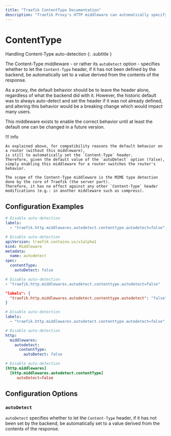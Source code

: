 ```yaml
---
title: "Traefik ContentType Documentation"
description: "Traefik Proxy's HTTP middleware can automatically specify the content-type header if it has not been defined by the backend. Read the technical documentation."
---
```


# ContentType

Handling Content-Type auto-detection
{: .subtitle }

The Content-Type middleware - or rather its `autoDetect` option -
specifies whether to let the `Content-Type` header,
if it has not been defined by the backend,
be automatically set to a value derived from the contents of the response.

As a proxy, the default behavior should be to leave the header alone,
regardless of what the backend did with it.
However, the historic default was to always auto-detect and set the header if it was not already defined,
and altering this behavior would be a breaking change which would impact many users.

This middleware exists to enable the correct behavior until at least the default one can be changed in a future version.

!!! info

    As explained above, for compatibility reasons the default behavior on a router (without this middleware),
    is still to automatically set the `Content-Type` header.
    Therefore, given the default value of the `autoDetect` option (false),
    simply enabling this middleware for a router switches the router's behavior.

    The scope of the Content-Type middleware is the MIME type detection done by the core of Traefik (the server part).
    Therefore, it has no effect against any other `Content-Type` header modifications (e.g.: in another middleware such as compress).

## Configuration Examples

```yaml tab="Docker"
# Disable auto-detection
labels:
  - "traefik.http.middlewares.autodetect.contenttype.autodetect=false"
```

```yaml tab="Kubernetes"
# Disable auto-detection
apiVersion: traefik.containo.us/v1alpha1
kind: Middleware
metadata:
  name: autodetect
spec:
  contentType:
    autoDetect: false
```

```yaml tab="Consul Catalog"
# Disable auto-detection
- "traefik.http.middlewares.autodetect.contenttype.autodetect=false"
```

```json tab="Marathon"
"labels": {
  "traefik.http.middlewares.autodetect.contenttype.autodetect": "false"
}
```

```yaml tab="Rancher"
# Disable auto-detection
labels:
  - "traefik.http.middlewares.autodetect.contenttype.autodetect=false"
```

```yaml tab="File (YAML)"
# Disable auto-detection
http:
  middlewares:
    autodetect:
      contentType:
        autoDetect: false
```

```toml tab="File (TOML)"
# Disable auto-detection
[http.middlewares]
  [http.middlewares.autodetect.contentType]
     autoDetect=false
```

## Configuration Options

### `autoDetect`

`autoDetect` specifies whether to let the `Content-Type` header,
if it has not been set by the backend,
be automatically set to a value derived from the contents of the response.
